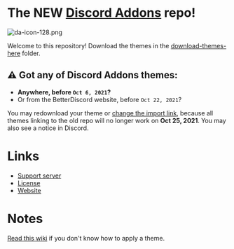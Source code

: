# The NEW [Discord Addons](https://discord-addons.github.io/main) repo!

![da-icon-128.png](https://user-images.githubusercontent.com/87938141/128053815-82893338-c843-4b98-86ff-f8f3aee76fb2.png)

Welcome to this repository! Download the themes in the [download-themes-here](https://github.com/discord-addons/discord-addons/tree/master/download-themes-here) folder.

## ⚠ Got any of Discord Addons themes:
- **Anywhere, before `Oct 6, 2021`?**
- Or from the BetterDiscord website, before `Oct 22, 2021`?

You may redownload your theme or [change the import link](https://discord-addons.github.io/tutorials#update-import-link), because all themes linking to the old repo will no longer work on **Oct 25, 2021**. You may also see a notice in Discord.

# Links

- [Support server](https://discord.gg/g9heA3p6WW)
- [License](https://github.com/discord-addons/discord-addons/blob/master/LICENSE.md)
- [Website](https://discord-addons.github.io/main)

# Notes

[Read this wiki](https://github.com/discord-addons/discord-addons/wiki) if you don't know how to apply a theme.

